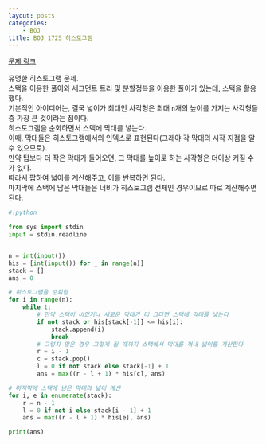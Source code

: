 ```yaml
---
layout: posts
categories:
    - BOJ
title: BOJ 1725 히스토그램
---
```


[문제 링크](https://www.acmicpc.net/problem/1725)

유명한 히스토그램 문제.  
스택을 이용한 풀이와 세그먼트 트리 및 분할정복을 이용한 풀이가 있는데, 스택을 활용했다.  
기본적인 아이디어는, 결국 넓이가 최대인 사각형은 최대 `n`개의 높이를 가지는 사각형들 중 가장 큰 것이라는 점이다.  
히스토그램을 순회하면서 스택에 막대를 넣는다.  
이때, 막대들은 히스토그램에서의 인덱스로 표현된다(그래야 각 막대의 시작 지점을 알 수 있으므로).  
만약 탑보다 더 작은 막대가 들어오면, 그 막대를 높이로 하는 사각형은 더이상 커질 수가 없다.  
따라서 팝하여 넓이를 계산해주고, 이를 반복하면 된다.  
마지막에 스택에 남은 막대들은 너비가 히스토그램 전체인 경우이므로 따로 계산해주면 된다.  


```python
#!python

from sys import stdin
input = stdin.readline


n = int(input())
his = [int(input()) for _ in range(n)]
stack = []
ans = 0

# 히스토그램을 순회함
for i in range(n):
    while 1:
        # 만약 스택이 비었거나 새로운 막대가 더 크다면 스택에 막대를 넣는다
        if not stack or his[stack[-1]] <= his[i]:
            stack.append(i)
            break
        # 그렇지 않은 경우 그렇게 될 때까지 스택에서 막대를 꺼내 넓이를 계산한다
        r = i - 1
        c = stack.pop()
        l = 0 if not stack else stack[-1] + 1
        ans = max((r - l + 1) * his[c], ans)

# 마지막에 스택에 남은 막대의 넓이 계산
for i, e in enumerate(stack):
    r = n - 1
    l = 0 if not i else stack[i - 1] + 1
    ans = max((r - l + 1) * his[e], ans)

print(ans)

```
